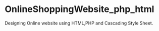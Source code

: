 # OnlineShoppingWebsite_php_html
Designing Online website using HTML,PHP and Cascading Style Sheet.
